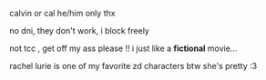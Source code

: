 

calvin or cal he/him only thx

no dni, they don't work, i block freely

not tcc , get off my ass please !! i just like a **fictional** movie...

rachel lurie is one of my favorite zd characters btw she's pretty :3
